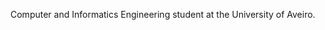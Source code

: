 Computer and Informatics Engineering student at the University of Aveiro.

<!---
RevengeRL1/RevengeRL1 is a ✨ special ✨ repository because its `README.md` (this file) appears on your GitHub profile.
You can click the Preview link to take a look at your changes.
--->
